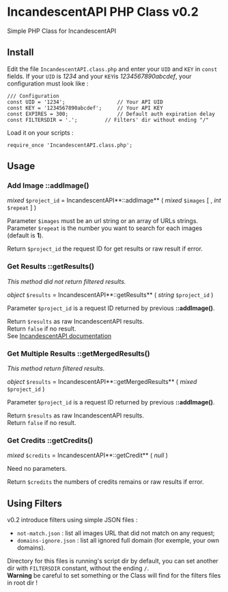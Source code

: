 IncandescentAPI PHP Class v0.2
==============================

Simple PHP Class for IncandescentAPI

Install
-------

Edit the file `IncandescentAPI.class.php` and enter your `UID` and `KEY` in `const` fields. If your `UID` is _1234_ and your `KEY`is _1234567890abcdef_, your configuration must look like :

	/// Configuration
	const UID = '1234';					// Your API UID
	const KEY = '1234567890abcdef';		// Your API KEY
	const EXPIRES = 300;				// Default auth expiration delay
	const FILTERSDIR = '.';			// Filters' dir without ending "/"

Load it on your scripts :  

	require_once 'IncandescentAPI.class.php';

Usage
-----

### Add Image ::addImage() 
 
_mixed_ `$project_id` = IncandescentAPI**::addImage** ( _mixed_ `$images` [ , _int_ `$repeat` ] )

Parameter `$images` must be an url string or an array of URLs strings.  
Parameter `$repeat` is the number you want to search for each images (default is **1**).  

Return `$project_id` the request ID for get results or raw result if error.


### Get Results ::getResults()  

_This method did not return filtered results._

_object_ `$results` = IncandescentAPI**::getResults** ( _string_ `$project_id` )

Parameter `$project_id` is a request ID returned by previous **::addImage()**.  

Return `$results` as raw IncandescentAPI results.  
Return `false` if no result.  
See [IncandescentAPI documentation](http://incandescent.xyz)

### Get Multiple Results ::getMergedResults()  

_This method return filtered results._

_object_ `$results` = IncandescentAPI**::getMergedResults** ( _mixed_ `$project_id` )

Parameter `$project_id` is a request ID returned by previous **::addImage()**.  

Return `$results` as raw IncandescentAPI results.  
Return `false` if no result.  


### Get Credits ::getCredits()

_mixed_ `$credits` = IncandescentAPI**::getCredit** ( _null_ )

Need no parameters.  

Return `$credits` the numbers of credits remains or raw results if error.


Using Filters
-------------

v0.2 introduce filters using simple JSON files :

 * `not-match.json` : list all images URL that did not match on any request;  
 * `domains-ignore.json` : list all ignored full domain (for exemple, your own domains).

Directory for this files is running's script dir by default, you can set another dir with `FILTERSDIR` constant, without the ending `/`.  
**Warning** be careful to set something or the Class will find for the filters files in root dir !
